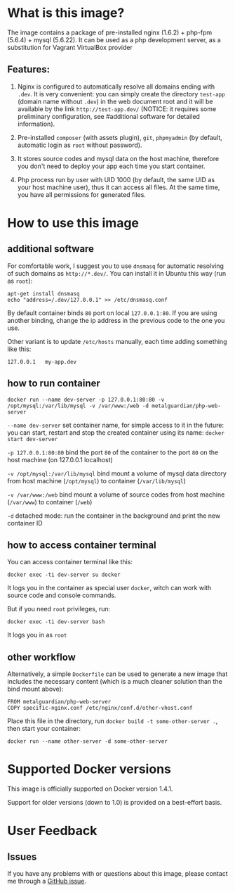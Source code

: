 # What is this image?

The image contains a package of pre-installed nginx (1.6.2) + php-fpm (5.6.4) + mysql (5.6.22). It can be used as 
a php development server, as a substitution for Vagrant VirtualBox provider

## Features:

1. Nginx is configured to automatically resolve all domains ending with `.dev`. 
It is very convenient: you can simply create the directory `test-app` (domain name without `.dev`) in the 
web document root and it will be available by the link `http://test-app.dev/` (NOTICE: it requires some preliminary 
configuration, see #additional software for detailed information). 

2. Pre-installed `composer` (with assets plugin), `git`, `phpmyadmin` (by default, automatic login 
as `root` without password).

3. It stores source codes and mysql data on the host machine, therefore you don't need to deploy your app each
time you start container. 

4. Php process run by user with UID 1000 (by default, the same UID as your host machine user), 
thus it can access all files. At the same time, you have all permissions for generated files.

# How to use this image

## additional software

For comfortable work, I suggest you to use `dnsmasq` for automatic resolving of such domains as `http://*.dev/`. 
You can install it in Ubuntu this way (run as `root`):

    apt-get install dnsmasq
    echo "address=/.dev/127.0.0.1" >> /etc/dnsmasq.conf
    
By default container binds `80` port on local `127.0.0.1:80`. If you are using another binding, change the 
ip address in the previous code to the one you use.

Other variant is to update `/etc/hosts` manually, each time adding something like this:

    127.0.0.1   my-app.dev

## how to run container

    docker run --name dev-server -p 127.0.0.1:80:80 -v /opt/mysql:/var/lib/mysql -v /var/www:/web -d metalguardian/php-web-server

`--name dev-server` set container name, for simple access to it in the future: you can start, restart and 
stop the created container using its name: `docker start dev-server`

`-p 127.0.0.1:80:80` bind the port `80` of the container to the port `80` on the host machine (on 127.0.0.1 localhost)

`-v /opt/mysql:/var/lib/mysql` bind mount a volume of mysql data directory from host machine (`/opt/mysql`) to
container (`/var/lib/mysql`)

`-v /var/www:/web` bind mount a volume of source codes from host machine (`/var/www`) to container (`/web`)

`-d` detached mode: run the container in the background and print the new container ID

## how to access container terminal

You can access container terminal like this:

    docker exec -ti dev-server su docker
    
It logs you in the container as special user `docker`, witch can work with source code and console commands.

But if you need `root` privileges, run:

    docker exec -ti dev-server bash
    
It logs you in as `root`

## other workflow

Alternatively, a simple `Dockerfile` can be used to generate a new image that
includes the necessary content (which is a much cleaner solution than the bind
mount above):

    FROM metalguardian/php-web-server
    COPY specific-nginx.conf /etc/nginx/conf.d/other-vhost.conf

Place this file in the directory, run `docker build -t some-other-server .`, then
start your container:

    docker run --name other-server -d some-other-server

# Supported Docker versions

This image is officially supported on Docker version 1.4.1.

Support for older versions (down to 1.0) is provided on a best-effort basis.

# User Feedback

## Issues

If you have any problems with or questions about this image, please contact me
 through a [GitHub issue](https://github.com/metalguardian/docker-webserver/issues).
